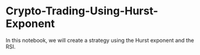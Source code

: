 # Crypto-Trading-Using-Hurst-Exponent
In this notebook, we will create a strategy using the Hurst exponent and the RSI.
